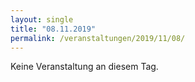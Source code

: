 ```yaml
---
layout: single
title: "08.11.2019"
permalink: /veranstaltungen/2019/11/08/
---
```


Keine Veranstaltung an diesem Tag.
